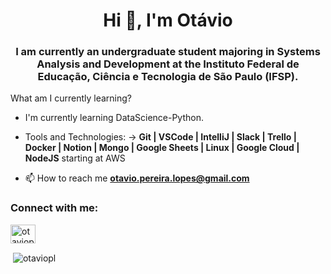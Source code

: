 <h1 align="center">Hi 👋, I'm Otávio</h1>
<h3 align="center">I am currently an undergraduate student majoring in Systems Analysis and Development at the Instituto Federal de Educação, Ciência e Tecnologia de São Paulo (IFSP).</h3>



 What am I currently learning? 
- I'm currently learning DataScience-Python. 

- Tools and Technologies: -> **Git | VSCode | IntelliJ | Slack | Trello | Docker | Notion | Mongo | Google Sheets | Linux | Google Cloud | NodeJS**
starting at AWS

- 📫 How to reach me **otavio.pereira.lopes@gmail.com**

<h3 align="left">Connect with me:</h3>
<p align="left">
<a href="https://linkedin.com/in/otaviopl" target="blank"><img align="center" src="https://raw.githubusercontent.com/rahuldkjain/github-profile-readme-generator/master/src/images/icons/Social/linked-in-alt.svg" alt="otaviopl" height="30" width="40" /></a>
</p>

<p>&nbsp;<img align="center" src="https://github-readme-stats.vercel.app/api?username=otaviopl&show_icons=true&theme=tokyonight&locale=en" alt="otaviopl" /></p>
